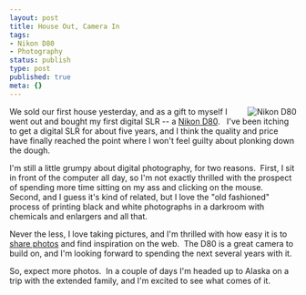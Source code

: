 ```yaml
---
layout: post
title: House Out, Camera In
tags:
- Nikon D80
- Photography
status: publish
type: post
published: true
meta: {}
---
```

<img src="http://wp.peat.org/wp-content/uploads/2007/06/nikon-d80.jpg" alt="Nikon D80" align="right" />We sold our first house yesterday, and as a gift to myself I went out and bought my first digital SLR -- a <a href="http://www.dpreview.com/reviews/nikond80/">Nikon D80</a>.   I've been itching to get a digital SLR for about five years, and I think the quality and price have finally reached the point where I won't feel guilty about plonking down the dough.

I'm still a little grumpy about digital photography, for two reasons.  First, I sit in front of the computer all day, so I'm not exactly thrilled with the prospect of spending more time sitting on my ass and clicking on the mouse.  Second, and I guess it's kind of related, but I love the "old fashioned" process of printing black and white photographs in a darkroom with chemicals and enlargers and all that.

Never the less, I love taking pictures, and I'm thrilled with how easy it is to <a href="http://flickr.com/photos/mistermoss/">share photos</a> and find inspiration on the web.  The D80 is a great camera to build on, and I'm looking forward to spending the next several years with it.

So, expect more photos.  In a couple of days I'm headed up to Alaska on a trip with the extended family, and I'm excited to see what comes of it.
